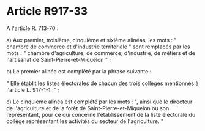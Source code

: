 # Article R917-33

A l'article R. 713-70 :

a) Aux premier, troisième, cinquième et sixième alinéas, les mots : " chambre de commerce et d'industrie territoriale " sont remplacés par les mots : " chambre d'agriculture, de commerce, d'industrie, de métiers et de l'artisanat de Saint-Pierre-et-Miquelon " ;

b) Le premier alinéa est complété par la phrase suivante :

" Elle établit les listes électorales de chacun des trois collèges mentionnés à l'article L. 917-1-1. " ;

c) Le cinquième alinéa est complété par les mots : ", ainsi que le directeur de l'agriculture et de la forêt de Saint-Pierre-et-Miquelon ou son représentant, pour ce qui concerne l'établissement de la liste électorale du collège représentant les activités du secteur de l'agriculture. "
